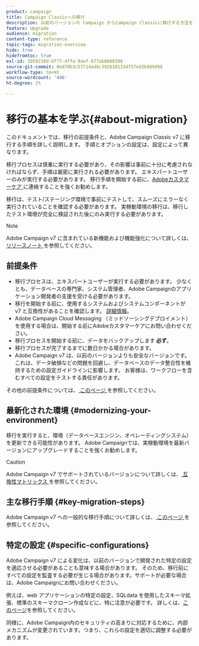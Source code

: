 ```yaml
---
product: campaign
title: Campaign Classicへの移行
description: 以前のバージョンの Campaign からCampaign Classicに移行する方法を説明します
feature: Upgrade
audience: migration
content-type: reference
topic-tags: migration-overview
hide: true
hidefromtoc: true
exl-id: 3050238d-6f77-4ffa-9aef-677ab8009388
source-git-commit: 0ed70b3c57714ad6c3926181334f57ed3b409d98
workflow-type: tm+mt
source-wordcount: '446'
ht-degree: 2%

---
```


# 移行の基本を学ぶ{#about-migration}



このドキュメントでは、移行の前提条件と、Adobe Campaign Classic v7 に移行する手順を詳しく説明します。 手順とオプションの設定は、設定によって異なります。

移行プロセスは慎重に実行する必要があり、その影響は事前に十分に考慮されなければならず、手順は厳密に実行される必要があります。 エキスパートユーザーのみが実行する必要があります。 移行手順を開始する前に、[Adobeカスタマーケア ](https://helpx.adobe.com/jp/enterprise/admin-guide.html/enterprise/using/support-for-experience-cloud.ug.html) に連絡することを強くお勧めします。

移行は、テスト/ステージング環境で事前にテストして、スムーズにエラーなく実行されていることを確認する必要があります。 実稼動環境の移行は、移行したテスト環境が完全に検証された後にのみ実行する必要があります。

>[!NOTE]
>
>Adobe Campaign v7 に含まれている新機能および機能強化について詳しくは、[ リリースノート ](../../rn/using/latest-release.md) を参照してください。


## 前提条件

* 移行プロセスは、エキスパートユーザーが実行する必要があります。 少なくとも、データベースの専門家、システム管理者、Adobe Campaignのアプリケーション開発者の支援を受ける必要があります。
* 移行を開始する前に、使用するシステムおよびシステムコンポーネントが v7 と互換性があることを確認します。 [詳細情報](../../rn/using/compatibility-matrix.md)。
* Adobe Campaign Cloud Messaging （ミッドソーシングデプロイメント）を使用する場合は、開始する前にAdobeカスタマーケアにお問い合わせください。
* 移行プロセスを開始する前に、データをバックアップします **必ず**。
* 移行プロセスが完了するまでに数日かかる場合があります。
* Adobe Campaign v7 は、以前のバージョンよりも安全なバージョンです。これは、データ破損などの問題を回避し、データベースのデータ整合性を維持するための設定ガイドラインに影響します。 お客様は、ワークフローを含むすべての設定をテストする責任があります。

その他の前提条件については、[ このページ ](../../migration/using/before-starting-migration.md) を参照してください。


## 最新化された環境 {#modernizing-your-environment}

移行を実行すると、環境（データベースエンジン、オペレーティングシステム）を更新できる可能性があります。 Adobe Campaignでは、実稼動環境を最新バージョンにアップグレードすることを強くお勧めします。

>[!CAUTION]
>
>Adobe Campaign v7 でサポートされているバージョンについて詳しくは、[ 互換性マトリックス ](../../rn/using/compatibility-matrix.md) を参照してください。

## 主な移行手順 {#key-migration-steps}

Adobe Campaign v7 への一般的な移行手順について詳しくは、[ このページ ](../../migration/using/before-starting-migration.md) を参照してください。


## 特定の設定 {#specific-configurations}

Adobe Campaign v7 による変化は、以前のバージョンで開発された特定の設定を適応させる必要があることも意味する場合があります。 そのため、移行前にすべての設定を監査する必要が生じる場合があります。サポートが必要な場合は、Adobe Campaignにお問い合わせください。

例えば、web アプリケーションの特定の設定、SQLdata を使用したスキーマ拡張、標準のスキーマクローン作成などに、特に注意が必要です。 詳しくは、[このページ](../../migration/using/configuring-your-platform.md)を参照してください。

同様に、Adobe Campaign内のセキュリティの高まりに対応するために、内部メカニズムが変更されています。つまり、これらの設定を適切に調整する必要があります。

